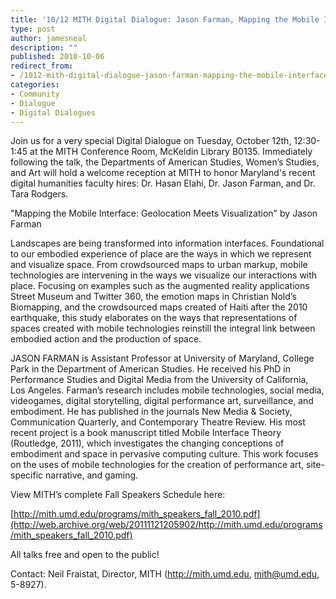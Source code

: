 ```yaml
---
title: '10/12 MITH Digital Dialogue: Jason Farman, Mapping the Mobile Interface: Geolocation Meets Visualization'
type: post
author: jamesneal
description: ""
published: 2010-10-06
redirect_from: 
- /1012-mith-digital-dialogue-jason-farman-mapping-the-mobile-interface-geolocation-meets-visualization/
categories:
- Community
- Dialogue
- Digital Dialogues
---
```

Join us for a very special Digital Dialogue on Tuesday, October 12th, 12:30-1:45 at the MITH Conference Room, McKeldin Library B0135. Immediately following the talk, the Departments of American Studies, Women’s Studies, and Art will hold a welcome reception at MITH to honor Maryland's recent digital humanities faculty hires: Dr. Hasan Elahi, Dr. Jason Farman, and Dr. Tara Rodgers.

"Mapping the Mobile Interface: Geolocation Meets Visualization" by Jason Farman

Landscapes are being transformed into information interfaces. Foundational to our embodied experience of place are the ways in which we represent and visualize space. From crowdsourced maps to urban markup, mobile technologies are intervening in the ways we visualize our interactions with place. Focusing on examples such as the augmented reality applications Street Museum and Twitter 360, the emotion maps in Christian Nold’s Biomapping, and the crowdsourced maps created of Haiti after the 2010 earthquake, this study elaborates on the ways that representations of spaces created with mobile technologies reinstill the integral link between embodied action and the production of space.

JASON FARMAN is Assistant Professor at University of Maryland, College Park in the Department of American Studies. He received his PhD in Performance Studies and Digital Media from the University of California, Los Angeles. Farman’s research includes mobile technologies, social media, videogames, digital storytelling, digital performance art, surveillance, and embodiment. He has published in the journals New Media & Society, Communication Quarterly, and Contemporary Theatre Review. His most recent project is a book manuscript titled Mobile Interface Theory (Routledge, 2011), which investigates the changing conceptions of embodiment and space in pervasive computing culture. This work focuses on the uses of mobile technologies for the creation of performance art, site-specific narrative, and gaming.

View MITH’s complete Fall Speakers Schedule here:

[http://mith.umd.edu/programs/mith_speakers_fall_2010.pdf](http://web.archive.org/web/20111121205902/http://mith.umd.edu/programs/mith_speakers_fall_2010.pdf)

All talks free and open to the public!

Contact: Neil Fraistat, Director, MITH (<http://mith.umd.edu>, mith@umd.edu, 5-8927).
